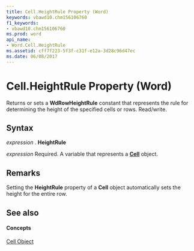 ```yaml
---
title: Cell.HeightRule Property (Word)
keywords: vbawd10.chm156106760
f1_keywords:
- vbawd10.chm156106760
ms.prod: word
api_name:
- Word.Cell.HeightRule
ms.assetid: cff7f223-5f3f-c31f-e12a-3d28c96d47ec
ms.date: 06/08/2017
---
```



# Cell.HeightRule Property (Word)

Returns or sets a  **WdRowHeightRule** constant that represents the rule for determining the height of the specified cells or rows. Read/write.


## Syntax

 _expression_ . **HeightRule**

 _expression_ Required. A variable that represents a **[Cell](Word.Cell.md)** object.


## Remarks

Setting the  **HeightRule** property of a **Cell** object automatically sets the height for the entire row.


## See also


#### Concepts


[Cell Object](Word.Cell.md)

